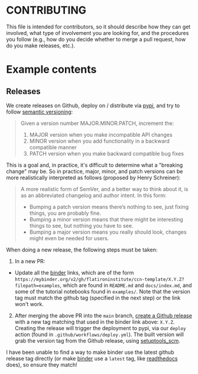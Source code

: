 # CONTRIBUTING

This file is intended for contributors, so it should describe how they can get
involved, what type of involvement you are looking for, and the procedures you
follow (e.g., how do you decide whether to merge a pull request, how do you make
releases, etc.).

# Example contents

## Releases

We create releases on Github, deploy on / distribute via [pypi](https://pypi.org/), and try to follow [semantic versioning](https://semver.org/):

> Given a version number MAJOR.MINOR.PATCH, increment the:
> 1. MAJOR version when you make incompatible API changes
> 2. MINOR version when you add functionality in a backward compatible manner
> 3. PATCH version when you make backward compatible bug fixes

This is a goal and, in practice, it's difficult to determine what a "breaking change" may be. So in practice, major, minor, and patch versions can be more realistically interpreted as follows (proposed by Henry Schreiner):

> A more realistic form of SemVer, and a better way to think about it, is as an abbreviated changelog and author intent. In this form:
>  - Bumping a patch version means there’s nothing to see, just fixing things, you are probably fine.
>  - Bumping a minor version means that there might be interesting things to see, but nothing you have to see.
>  - Bumping a major version means you really should look, changes might even be needed for users.


When doing a new release, the following steps must be taken:
1. In a new PR:
  - Update all the [binder](https://mybinder.org) links, which are of the form `https://mybinder.org/v2/gh/flatironinstitute/ccn-template/X.Y.Z?filepath=examples`, which are found in `README.md` and `docs/index.md`, and some of the tutorial notebooks found in `examples/`. Note that the version tag must match the github tag (specified in the next step) or the link won't work.
2. After merging the above PR into the `main` branch, [create a Github release](https://docs.github.com/en/repositories/releasing-projects-on-github/managing-releases-in-a-repository) with a new tag matching that used in the binder link above: `X.Y.Z`. Creating the release will trigger the deployment to pypi, via our `deploy` action (found in `.github/workflows/deploy.yml`). The built version will grab the version tag from the Github release, using [setuptools_scm](https://github.com/pypa/setuptools_scm).

I have been unable to find a way to make binder use the latest github release tag directly (or make [binder](https://mybinder.org) use a `latest` tag, like [readthedocs](https://readthedocs.org/) does), so ensure they match!
